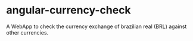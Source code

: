 # angular-currency-check
A WebApp to check the currency exchange of brazilian real (BRL) against other currencies.
